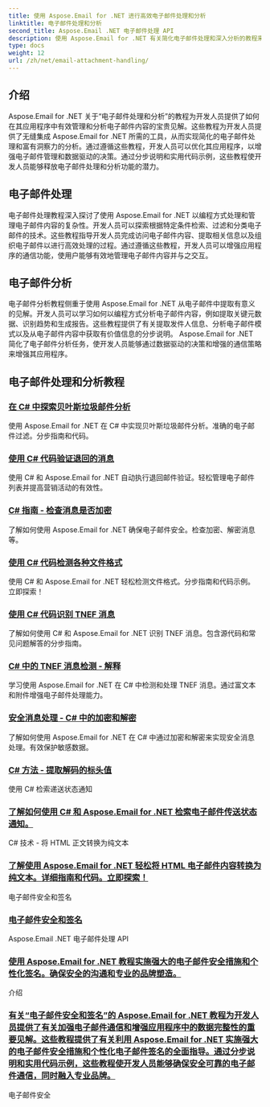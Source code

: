 ```yaml
---
title: 使用 Aspose.Email for .NET 进行高效电子邮件处理和分析
linktitle: 电子邮件处理和分析
second_title: Aspose.Email .NET 电子邮件处理 API
description: 使用 Aspose.Email for .NET 有关简化电子邮件处理和深入分析的教程来优化应用程序的电子邮件管理和决策。学习以编程方式检索、组织和分析电子邮件内容。探索增强沟通和数据驱动策略的实际示例。
type: docs
weight: 12
url: /zh/net/email-attachment-handling/
---
```

## 介绍

Aspose.Email for .NET 关于“电子邮件处理和分析”的教程为开发人员提供了如何在其应用程序中有效管理和分析电子邮件内容的宝贵见解。这些教程为开发人员提供了无缝集成 Aspose.Email for .NET 所需的工具，从而实现简化的电子邮件处理和富有洞察力的分析。通过遵循这些教程，开发人员可以优化其应用程序，以增强电子邮件管理和数据驱动的决策。通过分步说明和实用代码示例，这些教程使开发人员能够释放电子邮件处理和分析功能的潜力。

## 电子邮件处理

电子邮件处理教程深入探讨了使用 Aspose.Email for .NET 以编程方式处理和管理电子邮件内容的复杂性。开发人员可以探索根据特定条件检索、过滤和分类电子邮件的技术。这些教程指导开发人员完成访问电子邮件内容、提取相关信息以及组织电子邮件以进行高效处理的过程。通过遵循这些教程，开发人员可以增强应用程序的通信功能，使用户能够有效地管理电子邮件内容并与之交互。

## 电子邮件分析

电子邮件分析教程侧重于使用 Aspose.Email for .NET 从电子邮件中提取有意义的见解。开发人员可以学习如何以编程方式分析电子邮件内容，例如提取关键元数据、识别趋势和生成报告。这些教程提供了有关提取发件人信息、分析电子邮件模式以及从电子邮件内容中获取有价值信息的分步说明。 Aspose.Email for .NET 简化了电子邮件分析任务，使开发人员能够通过数据驱动的决策和增强的通信策略来增强其应用程序。

## 电子邮件处理和分析教程
### [在 C# 中探索贝叶斯垃圾邮件分析](./including-attachments-in-email-csharp-example/)
使用 Aspose.Email for .NET 在 C# 中实现贝叶斯垃圾邮件分析。准确的电子邮件过滤。分步指南和代码。
### [使用 C# 代码验证退回的消息](./adding-email-attachments-using-csharp/)
使用 C# 和 Aspose.Email for .NET 自动执行退回邮件验证。轻松管理电子邮件列表并提高营销活动的有效性。
### [C# 指南 - 检查消息是否加密](./adding-new-tnef-attachments-in-csharp/)
了解如何使用 Aspose.Email for .NET 确保电子邮件安全。检查加密、解密消息等。
### [使用 C# 代码检测各种文件格式](./detecting-attachment-or-embedded-message-csharp-guide/)
使用 C# 和 Aspose.Email for .NET 轻松检测文件格式。分步指南和代码示例。立即探索！
### [使用 C# 代码识别 TNEF 消息](./extracting-attachments-from-email-csharp-walkthrough/)
了解如何使用 C# 和 Aspose.Email for .NET 识别 TNEF 消息。包含源代码和常见问题解答的分步指南。
### [C# 中的 TNEF 消息检测 - 解释](./extracting-embedded-objects-csharp-tutorial/)
学习使用 Aspose.Email for .NET 在 C# 中检测和处理 TNEF 消息。通过富文本和附件增强电子邮件处理能力。
### [安全消息处理 - C# 中的加密和解密](./extracting-embedded-objects-from-email-with-csharp/)
了解如何使用 Aspose.Email for .NET 在 C# 中通过加密和解密来实现安全消息处理。有效保护敏感数据。
### [C# 方法 - 提取解码的标头值](./differentiating-inline-and-regular-attachments-csharp-approach/)
使用 C# 检索递送状态通知
### [了解如何使用 C# 和 Aspose.Email for .NET 检索电子邮件传送状态通知。](./removing-attachments-from-emails-csharp-implementation/)
C# 技术 - 将 HTML 正文转换为纯文本
### [了解使用 Aspose.Email for .NET 轻松将 HTML 电子邮件内容转换为纯文本。详细指南和代码。立即探索！](./safeguarding-tnef-attachments-csharp-method/)
电子邮件安全和签名
### [电子邮件安全和签名](./extracting-embedded-attachments-from-msg-files-using-csharp/)
Aspose.Email .NET 电子邮件处理 API
### [使用 Aspose.Email for .NET 教程实施强大的电子邮件安全措施和个性化签名。确保安全的沟通和专业的品牌塑造。](./preserving-embedded-msg-format-during-load-with-csharp/)
介绍
### [有关“电子邮件安全和签名”的 Aspose.Email for .NET 教程为开发人员提供了有关加强电子邮件通信和增强应用程序中的数据完整性的重要见解。这些教程提供了有关利用 Aspose.Email for .NET 实施强大的电子邮件安全措施和个性化电子邮件签名的全面指导。通过分步说明和实用代码示例，这些教程使开发人员能够确保安全可靠的电子邮件通信，同时融入专业品牌。](./preserving-tnef-attachments-when-reading-messages-csharp-approach/)
电子邮件安全
